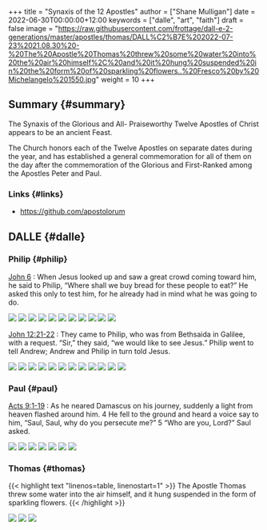 +++
title = "Synaxis of the 12 Apostles"
author = ["Shane Mulligan"]
date = 2022-06-30T00:00:00+12:00
keywords = ["dalle", "art", "faith"]
draft = false
image = "https://raw.githubusercontent.com/frottage/dall-e-2-generations/master/apostles/thomas/DALL%C2%B7E%202022-07-23%2021.08.30%20-%20The%20Apostle%20Thomas%20threw%20some%20water%20into%20the%20air%20himself%2C%20and%20it%20hung%20suspended%20in%20the%20form%20of%20sparkling%20flowers..%20Fresco%20by%20Michelangelo%201550.jpg"
weight = 10
+++

## Summary {#summary}

The Synaxis of the Glorious and All-
Praiseworthy Twelve Apostles of Christ appears
to be an ancient Feast.

The Church honors each of the Twelve Apostles
on separate dates during the year, and has
established a general commemoration for all of
them on the day after the commemoration of the
Glorious and First-Ranked among the Apostles
Peter and Paul.


### Links {#links}

-   <https://github.com/apostolorum>


## DALLE {#dalle}


### Philip {#philip}

[John 6](https://www.biblegateway.com/passage/?search=John%206&version=NIV)
: When Jesus looked up and saw a great crowd coming toward him, he said to Philip, “Where shall we buy bread for these people to eat?” He asked this only to test him, for he already had in mind what he was going to do.

![](https://github.com/frottage/dall-e-2-generations/raw/master/apostles/DALL%C2%B7E%202022-11-01%2013.55.22%20-%20The%20Apostle%20Philip%20helps%20Jesus%20with%20the%20loaves%20and%20fish.%20Digital%20art.jpg)
![](https://github.com/frottage/dall-e-2-generations/raw/master/apostles/DALL%C2%B7E%202022-11-01%2013.55.27%20-%20The%20Apostle%20Philip%20helps%20Jesus%20with%20the%20loaves%20and%20fish.%20Digital%20art.jpg)
![](https://github.com/frottage/dall-e-2-generations/raw/master/apostles/DALL%C2%B7E%202022-11-01%2013.56.06%20-%20The%20Apostle%20Philip%20helps%20Jesus%20with%20the%20loaves%20and%20fish.%20Digital%20art.jpg)
![](https://github.com/frottage/dall-e-2-generations/raw/master/apostles/DALL%C2%B7E%202022-11-01%2013.56.11%20-%20The%20Apostle%20Philip%20helps%20Jesus%20with%20the%20loaves%20and%20fish.%20Digital%20art.jpg)
![](https://github.com/frottage/dall-e-2-generations/raw/master/apostles/DALL%C2%B7E%202022-11-01%2013.56.37%20-%20The%20Apostle%20Philip%20helps%20Jesus%20with%20the%20loaves%20and%20fish.%20Digital%20art.jpg)
![](https://github.com/frottage/dall-e-2-generations/raw/master/apostles/DALL%C2%B7E%202022-11-01%2013.57.22%20-%20The%20Apostle%20Philip%20helps%20Jesus%20with%20the%20loaves%20of%20bread%20and%20the%20basket%20o%20fish.%20Digital%20art.jpg)
![](https://github.com/frottage/dall-e-2-generations/raw/master/apostles/DALL%C2%B7E%202022-11-01%2013.57.26%20-%20The%20Apostle%20Philip%20helps%20Jesus%20with%20the%20loaves%20of%20bread%20and%20the%20basket%20o%20fish.%20Digital%20art.jpg)
![](https://github.com/frottage/dall-e-2-generations/raw/master/apostles/DALL%C2%B7E%202022-11-01%2013.57.31%20-%20The%20Apostle%20Philip%20helps%20Jesus%20with%20the%20loaves%20of%20bread%20and%20the%20basket%20o%20fish.%20Digital%20art.jpg)
![](https://github.com/frottage/dall-e-2-generations/raw/master/apostles/DALL%C2%B7E%202022-11-01%2013.57.45%20-%20The%20Apostle%20Philip%20helps%20Jesus%20with%20the%20loaves%20of%20bread%20and%20the%20basket%20o%20fish.%20Digital%20art.jpg)
![](https://github.com/frottage/dall-e-2-generations/raw/master/apostles/DALL%C2%B7E%202022-11-01%2013.57.49%20-%20The%20Apostle%20Philip%20helps%20Jesus%20with%20the%20loaves%20of%20bread%20and%20the%20basket%20o%20fish.%20Digital%20art.jpg)
![](https://github.com/frottage/dall-e-2-generations/raw/master/apostles/DALL%C2%B7E%202022-11-01%2013.57.53%20-%20The%20Apostle%20Philip%20helps%20Jesus%20with%20the%20loaves%20of%20bread%20and%20the%20basket%20o%20fish.%20Digital%20art.jpg)

[John 12:21-22](https://www.biblegateway.com/passage/?search=John%2012%3A21-22&version=NIV)
: They came to Philip, who was from Bethsaida in Galilee, with a request. “Sir,” they said, “we would like to see Jesus.” Philip went to tell Andrew; Andrew and Philip in turn told Jesus.

![](https://github.com/frottage/dall-e-2-generations/raw/master/apostles/DALL%C2%B7E%202022-11-01%2013.59.01%20-%20The%20Apostle%20Philip%20answers%20the%20questions%20of%20the%20Greeks.%20Digital%20Art%20.jpg)
![](https://github.com/frottage/dall-e-2-generations/raw/master/apostles/DALL%C2%B7E%202022-11-01%2013.59.05%20-%20The%20Apostle%20Philip%20answers%20the%20questions%20of%20the%20Greeks.%20Digital%20Art%20.jpg)
![](https://github.com/frottage/dall-e-2-generations/raw/master/apostles/DALL%C2%B7E%202022-11-01%2013.59.07%20-%20The%20Apostle%20Philip%20answers%20the%20questions%20of%20the%20Greeks.%20Digital%20Art%20.jpg)
![](https://github.com/frottage/dall-e-2-generations/raw/master/apostles/DALL%C2%B7E%202022-11-01%2013.59.11%20-%20The%20Apostle%20Philip%20answers%20the%20questions%20of%20the%20Greeks.%20Digital%20Art%20.jpg)
![](https://github.com/frottage/dall-e-2-generations/raw/master/apostles/DALL%C2%B7E%202022-11-01%2013.59.25%20-%20The%20Apostle%20Philip%20answers%20the%20questions%20of%20the%20Greeks.%20Digital%20Art%20.jpg)
![](https://github.com/frottage/dall-e-2-generations/raw/master/apostles/DALL%C2%B7E%202022-11-01%2013.59.28%20-%20The%20Apostle%20Philip%20answers%20the%20questions%20of%20the%20Greeks.%20Digital%20Art%20.jpg)
![](https://github.com/frottage/dall-e-2-generations/raw/master/apostles/DALL%C2%B7E%202022-11-01%2013.59.30%20-%20The%20Apostle%20Philip%20answers%20the%20questions%20of%20the%20Greeks.%20Digital%20Art%20.jpg)
![](https://github.com/frottage/dall-e-2-generations/raw/master/apostles/DALL%C2%B7E%202022-11-01%2013.59.33%20-%20The%20Apostle%20Philip%20answers%20the%20questions%20of%20the%20Greeks.%20Digital%20Art%20.jpg)
![](https://github.com/frottage/dall-e-2-generations/raw/master/apostles/DALL%C2%B7E%202022-11-01%2013.59.59%20-%20The%20Apostle%20Philip%20answers%20the%20questions%20of%20the%20Greeks.%20Digital%20Art%20.jpg)
![](https://github.com/frottage/dall-e-2-generations/raw/master/apostles/DALL%C2%B7E%202022-11-01%2014.00.02%20-%20The%20Apostle%20Philip%20answers%20the%20questions%20of%20the%20Greeks.%20Digital%20Art%20.jpg)
![](https://github.com/frottage/dall-e-2-generations/raw/master/apostles/DALL%C2%B7E%202022-11-01%2014.00.05%20-%20The%20Apostle%20Philip%20answers%20the%20questions%20of%20the%20Greeks.%20Digital%20Art%20.jpg)
![](https://github.com/frottage/dall-e-2-generations/raw/master/apostles/DALL%C2%B7E%202022-11-01%2014.00.08%20-%20The%20Apostle%20Philip%20answers%20the%20questions%20of%20the%20Greeks.%20Digital%20Art%20.jpg)


### Paul {#paul}

[Acts 9:1-19](https://www.biblegateway.com/passage/?search=Acts%209%3A1-19&version=NIV)
: As he neared Damascus on his journey, suddenly a light from heaven flashed around him. 4 He fell to the ground and heard a voice say to him, “Saul, Saul, why do you persecute me?” 5 “Who are you, Lord?” Saul asked.

![](https://github.com/frottage/dall-e-2-generations/raw/master/apostles/paul/DALL%C2%B7E%202022-07-23%2021.23.49%20-%20Saul%20was%20walking%20alone%20on%20the%20road%20to%20Damascus.%20Suddenly,%20a%20light%20from%20heaven%20shone%20down%20from%20heaven.%20Fresco%20by%20Michelangelo%201550.jpg)
![](https://github.com/frottage/dall-e-2-generations/raw/master/apostles/paul/DALL%C2%B7E%202022-07-23%2021.24.21%20-%20Saul%20was%20walking%20alone%20on%20the%20road%20to%20Damascus.%20Suddenly,%20a%20light%20from%20heaven%20shone%20down%20from%20heaven.%20Fresco%20by%20Michelangelo%201550.jpg)
![](https://github.com/frottage/dall-e-2-generations/raw/master/apostles/paul/DALL%C2%B7E%202022-07-23%2021.24.26%20-%20Saul%20was%20walking%20alone%20on%20the%20road%20to%20Damascus.%20Suddenly,%20a%20light%20from%20heaven%20shone%20down%20from%20heaven.%20Fresco%20by%20Michelangelo%201550.jpg)
![](https://github.com/frottage/dall-e-2-generations/raw/master/apostles/paul/DALL%C2%B7E%202022-07-23%2021.24.33%20-%20Saul%20was%20walking%20alone%20on%20the%20road%20to%20Damascus.%20Suddenly,%20a%20light%20from%20heaven%20shone%20down%20from%20heaven.%20Fresco%20by%20Michelangelo%201550.jpg)
![](https://github.com/frottage/dall-e-2-generations/raw/master/apostles/paul/DALL%C2%B7E%202022-07-23%2021.24.54%20-%20Saul%20was%20walking%20alone%20on%20the%20road%20to%20Damascus.%20Suddenly,%20a%20light%20from%20heaven%20shone%20down%20from%20heaven.%20Fresco%20by%20Michelangelo%201550.jpg)
![](https://github.com/frottage/dall-e-2-generations/raw/master/apostles/paul/DALL%C2%B7E%202022-07-23%2021.24.58%20-%20Saul%20was%20walking%20alone%20on%20the%20road%20to%20Damascus.%20Suddenly,%20a%20light%20from%20heaven%20shone%20down%20from%20heaven.%20Fresco%20by%20Michelangelo%201550.jpg)
![](https://github.com/frottage/dall-e-2-generations/raw/master/apostles/paul/DALL%C2%B7E%202022-07-23%2021.25.04%20-%20Saul%20was%20walking%20alone%20on%20the%20road%20to%20Damascus.%20Suddenly,%20a%20light%20from%20heaven%20shone%20down%20from%20heaven.%20Fresco%20by%20Michelangelo%201550.jpg)


### Thomas {#thomas}

{{< highlight text "linenos=table, linenostart=1" >}}
The Apostle Thomas threw some water into the
air himself, and it hung suspended in the form
of sparkling flowers.
{{< /highlight >}}

![](https://github.com/frottage/dall-e-2-generations/raw/master/apostles/thomas/DALL%C2%B7E%202022-07-23%2021.08.02%20-%20The%20Apostle%20Thomas%20threw%20some%20water%20into%20the%20air%20himself,%20and%20it%20hung%20suspended%20in%20the%20form%20of%20sparkling%20flowers..%20Fresco%20by%20Michelangelo%201550.jpg)
![](https://github.com/frottage/dall-e-2-generations/raw/master/apostles/thomas/DALL%C2%B7E%202022-07-23%2021.08.05%20-%20The%20Apostle%20Thomas%20threw%20some%20water%20into%20the%20air%20himself,%20and%20it%20hung%20suspended%20in%20the%20form%20of%20sparkling%20flowers..%20Fresco%20by%20Michelangelo%201550.jpg)
![](https://github.com/frottage/dall-e-2-generations/raw/master/apostles/thomas/DALL%C2%B7E%202022-07-23%2021.08.30%20-%20The%20Apostle%20Thomas%20threw%20some%20water%20into%20the%20air%20himself,%20and%20it%20hung%20suspended%20in%20the%20form%20of%20sparkling%20flowers..%20Fresco%20by%20Michelangelo%201550.jpg)